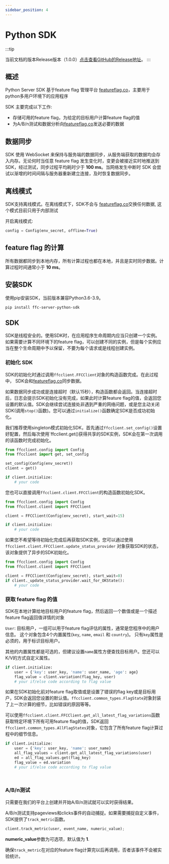 ```yaml
---
sidebar_position: 4
---
```



# Python SDK

:::tip

当前文档的版本Release版本（1.0.0）[点击查看GitHub的Release地址](https://github.com/feature-flags-co/ffc-server-python-sdk/releases/tag/ffc-server-python-sdk-v1.0.0)。
:::


## 概述

Python Server SDK 基于feature flag 管理平台 [featureflag.co](https://featureflag.co/)，主要用于python多用户环境下的应用程序

SDK 主要完成以下工作:

- 存储可用的feature flag，为给定的目标用户计算feature flag的值
- 为A/B/n测试和数据分析向[featureflag.co](https://featureflag.co/)发送必要的数据

##  数据同步

SDK 使用 WebSocket 来保持与服务端的数据同步，从服务端获取的数据均会存入内存。无论何时当任意 feature flag 发生变化时，变更会被接近实时地推送到 SDK，经过测试，同步过程平均耗时少于 **100 ms**。当网络发生中断时 SDK 会尝试以渐增的时间间隔与服务器重新建立连接，及时恢复数据同步。

## 离线模式

SDK支持离线模式。在离线模式下，SDK不会与 [featureflag.co](https://featureflag.co/)交换任何数据, 这个模式目前只用于内部测试

开启离线模式:
```python
config = Config(env_secret, offline=True)
```

## feature flag 的计算

所有数据都同步到本地内存，所有计算过程也都在本地，并且是实时同步数据。计算过程时间通常小于 **10 ms**。

## 安装SDK
使用pip安装SDK，当前版本兼容Python3.6-3.9。
```
pip install ffc-server-python-sdk
```

## SDK
SDK是线程安全的。使用SDK时，在应用程序生命周期内应当只创建一个实例。如果需要计算不同环境下的feature flag，可以创建不同的实例，但是每个实例应当在整个生命周期中予以保留，不要为每个请求或是线程创建实例。



### 初始化 SDK
SDK的初始化时通过调用`ffcclient.FFCClient`对象的构造函数完成。在此过程中， SDK会和[featureflag.co](https://featureflag.co/)同步数据。

如果数据同步成功或是连接超时（默认15秒），构造函数都会返回。当连接超时后，日志会提示SDK初始化没有完成，如果此时计算feature flag的值，会返回您设置的默认值。SDK会继续尝试连接处非遇到严重的网络问题，或是您主动关闭SDK(调用`stop()`函数)。您可以通过`initialize()`函数确定SDK是否成功初始化。

我们推荐使用singleton模式初始化SDK，首先通过`ffcclient.set_config()`设置好配置，然后每次使用`ffcclient.get()获得共享的SDK实例，SDK会在第一次调用的该函数时完成初始化。
```python
from ffcclient.config import Config
from ffcclient import get, set_config 

set_config(Config(env_secret))
client = get()

if client.initialize:
    # your code

```
您也可以直接调用`ffcclient.client.FFCClient`的构造函数初始化SDK。
```python
from ffcclient.config import Config
from ffcclient.client import FFCClient

client = FFCClient(Config(env_secret), start_wait=15)

if client.initialize:
    # your code

```
如果您不希望等待初始化完成后再获取SDK实例，您可以通过使用`ffcclient.client.FFCClient.update_status_provider` 对象获取SDK的状态，该对象提供了异步的SDK初始化。

``` python
from ffcclient.config import Config
from ffcclient.client import FFCClient

client = FFCClient(Config(env_secret), start_wait=0)
if client._update_status_provider.wait_for_OKState():
    # your code

```


### 获取 feature flag 的值
SDK在本地计算给地目标用户的feature flag，然后返回一个数值或是一个描述feature flag返回值详情的对象

`User`: 目标用户，一组可以用于feature flag评估的属性，通常是您程序中的用户信息。
这个对象包含4个内置属性(`key`, `name`, `email` 和 `country`)。 只有`key`属性是必须的，用于标识目标用户。

其他的内置属性都是可选的，但建议设置`name`属性方便查找目标用户。您还可以K/V的方式自定义属性。

```python
if client.initialize:
    user = {'key': user_key, 'name': user_name, 'age': age}
    flag_value = client.variation(flag_key, user)
    # your if/else code according to flag value

```
如果在SDK初始化前对feature flag取值或是设置了错误的flag key或是目标用户，SDK会返回您设置的默认值。`ffcclient.common_types.FlagState`对象封装了上一次计算的细节，比如错误的原因等等。

可以使用`ffcclient.client.FFCClient.get_all_latest_flag_variations`函数获取特定环境下所有可用feature flag的值，SDK返回 `ffcclient.common_types.AllFlagStates`对象，它包含了所有feature flag计算过程中的细节信息。
```python
if client.initialize:
    user = {'key': user_key, 'name': user_name}
    all_flag_values = client.get_all_latest_flag_variations(user)
    ed = all_flag_values.get(flag_key)
    flag_value = ed.variation
    # your if/else code according to flag value

    
```

### A/B/n测试
只需要在我们的平台上创建并开始A/B/n测试就可以实时获得结果。

A/B/n测试支持pageviews和clicks事件的自动捕捉。如果需要捕捉自定义事件，SDK提供了`track_metric`函数。
```python
client.track_metric(user, event_name, numeric_value);
```
**numeric_value**参数为可选项，默认值为 **1**.

确保`track_metric`在对应的feature flag计算完以后再调用，否者该事件不会被实验统计。